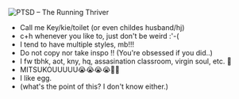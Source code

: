 ![PTSD – The Running Thriver](https://github.com/user-attachments/assets/ae923177-7df5-4f42-8be2-51c649666d10)

- Call me Key/kie/toilet (or even childes husband/hj)
- c+h whenever you like to, just don't be weird :'-( 
- I tend to have multiple styles, mb!!!
- Do not copy nor take inspo !! (You're obsessed if you did..)
- I fw tbhk, aot, kny, hq, assasination classroom, virgin soul, etc. 🤷
- MITSUKOUUUUU😭😭😭😭👑👑 
- I like egg.
- (what's the point of this? I don't know either.)
